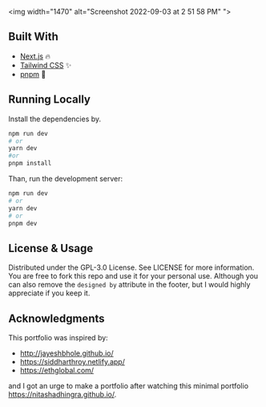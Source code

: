 <img width="1470" alt="Screenshot 2022-09-03 at 2 51 58 PM" ">

## Built With

* [Next.js](https://nextjs.org/) :fire:
* [Tailwind CSS](https://tailwindcss.com/) :sparkles:
* [pnpm](https://pnpm.io/) 🍿

## Running Locally

Install the dependencies by.  
```bash
npm run dev
# or
yarn dev
#or
pnpm install
```
Than, run the development server:

```bash
npm run dev
# or
yarn dev
# or 
pnpm dev
```

## License & Usage 
Distributed under the GPL-3.0 License. See LICENSE for more information.  
You are free to fork this repo and use it for your personal use. Although you can also remove the ```designed by``` attribute in the footer, but I would highly appreciate if you keep it. 

## Acknowledgments
This portfolio was inspired by:
* http://jayeshbhole.github.io/
* https://siddharthroy.netlify.app/
* https://ethglobal.com/

and I got an urge to make a portfolio after watching this minimal portfolio https://nitashadhingra.github.io/.
